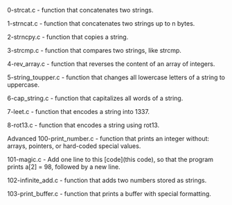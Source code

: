 0-strcat.c - function that concatenates two strings.

1-strncat.c - function that concatenates two strings up to n bytes.

2-strncpy.c - function that copies a string.

3-strcmp.c - function that compares two strings, like strcmp.

4-rev_array.c - function that reverses the content of an array of integers.

5-string_toupper.c - function that changes all lowercase letters of a string to uppercase.

6-cap_string.c - function that capitalizes all words of a string.

7-leet.c - function that encodes a string into 1337.

8-rot13.c - function that encodes a string using rot13.

Advanced
100-print_number.c - function that prints an integer without: arrays, pointers, or hard-coded special values.

101-magic.c - Add one line to this [code](this code), so that the program prints a[2] = 98, followed by a new line.

102-infinite_add.c - function that adds two numbers stored as strings.

103-print_buffer.c - function that prints a buffer with special formatting.
